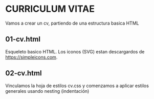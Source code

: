 # CURRICULUM VITAE

Vamos a crear un cv, partiendo de una estructura basica HTML

## 01-cv.html

Esqueleto basico HTML. Los iconos (SVG) estan descargardos de https://simpleicons.com.

## 02-cv.html

Vinculamos la hoja de estilos cv.css y comenzamos a aplicar estilos generales usando nesting (indentación)
